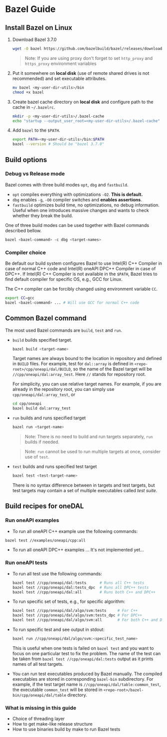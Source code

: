 # Bazel Guide
## Install Bazel on Linux
1. Download Bazel 3.7.0
   ```sh
   wget -O bazel https://github.com/bazelbuild/bazel/releases/download/3.7.0/bazel-3.7.0-linux-x86_64
   ```
   > Note: If you are using proxy don't forget to set
   `http_proxy` and `https_proxy` environment variables

2. Put it somewhere on **local disk** (use of remote shared
   drives is not recommended) and set executable attributes.
   ```sh
   mv bazel <my-user-dir-utils>/bin
   chmod +x bazel
   ```

3. Create bazel cache directory on **local disk** and
   configure path to the cache in `~/.bazelrc`.
   ```sh
   mkdir -p <my-user-dir-utils>/.bazel-cache
   echo "startup --output_user_root=<my-user-dir-utils>/.bazel-cache" > ~/.bazelrc
   ```

4. Add `bazel` to the `$PATH`.
   ```sh
   export PATH=<my-user-dir-utils>/bin:$PATH
   bazel --version # Should be "bazel 3.7.0"
   ```

## Build options
### Debug vs Release mode
Bazel comes with three build modes `opt`, `dbg` and `fastbuild`.
- `opt` compiles everything with optimizations `-O2`. **This is default.**
- `dbg` enables `-g`, `-O0` compiler switches and **enables assertions**.
- `fastbuild` optimizes build time, no optimizations, no debug information.
  Useful when one introduces massive changes and wants to check whether
  they break the build.

One of three build modes can be used together with Bazel commands
described bellow.
```sh
bazel <bazel-command> -c dbg <target-names>
```

### Compiler choice
Be default our build system configures Bazel to use Intel(R) C++ Compiler
in case of normal C++ code and Intel(R) oneAPI DPC++ Compiler in case of
DPC++. If Intel(R) C++ Compiler is not available in the `$PATH`, Bazel
tries to find default compiler for specific OS, e.g., GCC for Linux.

The C++ compiler can be forcibly changed using environment variable `CC`.
```sh
export CC=gcc
bazel <bazel-command> ... # Will use GCC for normal C++ code
```

## Common Bazel command
The most used Bazel commands are `build`, `test` and `run`.
- `build` builds specified target.
  ```sh
  bazel build <target-name>
  ```

  Target names are always bound to the location in repository
  and defined in `BUILD` files. For example, test for `dal::array`
  is defined in `<repo-root>/cpp/oneapi/dal/BUILD`, so the name of
  the Bazel target will be `//cpp/oneapi/dal:array_test`.
  Here `//` stands for repository root.

  For simplicity, you can use relative target names.
  For example, if you are already in the repository root,
  you can simply use `cpp/oneapi/dal:array_test`, or
  ```sh
  cd cpp/oneapi
  bazel build dal:array_test
  ```

- `run` builds and runs specified target
  ```sh
  bazel run <target-name>
  ```

  > Note: There is no need to build and run targets separately,
  `run` builds if needed.

  > Note: `run` cannot be used to run multiple targets at once,
  consider use of `test`.

- `test` builds and runs specified test target
  ```sh
  bazel test <test-target-name>
  ```

  There is no syntax difference between in targets and test targets,
  but test targets may contain a set of multiple executables
  called *test suite*.


## Build recipes for oneDAL
### Run oneAPI examples
- To run all oneAPI C++ example use the following commands:
```sh
bazel test //examples/oneapi/cpp:all
```

- To run all oneAPI DPC++ examples ... It's not implemented yet...

### Run oneAPI tests
- To run all test use the following commands:
  ```sh
  bazel test //cpp/oneapi/dal:tests      # Runs all C++ tests
  bazel test //cpp/oneapi/dal:tests_dpc  # Runs all DPC++ tests
  bazel test //cpp/oneapi/dal:all        # Runs both C++ and DPC++
  ```

- To run specific set of tests, e.g., for specific algorithm:
  ```sh
  bazel test //cpp/oneapi/dal/algo/svm:tests     # For C++
  bazel test //cpp/oneapi/dal/algo/svm:tests_dpc # For DPC++
  bazel test //cpp/oneapi/dal/algo/svm:all       # For both C++ and DPC++
  ```

- To run specific test and see output in stdout:
  ```sh
  bazel run //cpp/oneapi/dal/algo/svm:<specific_test_name>
  ```

  This is useful when one tests is failed on `bazel test` and
  you want to focus on one particular test to fix the problem. The
  name of the test can be taken from `bazel test //cpp/oneapi/dal:tests`
  output as it prints names of all test targets.

- You can run test executables produced by Bazel manually. The
  compiled executables are stored in corresponding `bazel-bin` subdirectory.
  For example, if the test target name is `//cpp/oneapi/dal/table:common_test`,
  the executable `common_test` will be stored in `<repo-root>/bazel-bin/cpp/oneapi/dal/table`
  directory.


### What is missing in this guide
- Choice of threading layer
- How to get make-like release structure
- How to use binaries build by make to run Bazel tests
